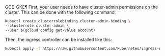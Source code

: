 ﻿GCE-GKE¶
First, your user needs to have cluster-admin permissions on the cluster. This can be done with the following command:

```bash
kubectl create clusterrolebinding cluster-admin-binding \
--clusterrole cluster-admin \
--user $(gcloud config get-value account)
```

Then, the ingress controller can be installed like this:


```bash
kubectl apply -f https://raw.githubusercontent.com/kubernetes/ingress-nginx/controller-v1.1.0/deploy/static/provider/cloud/deploy.yaml
```
